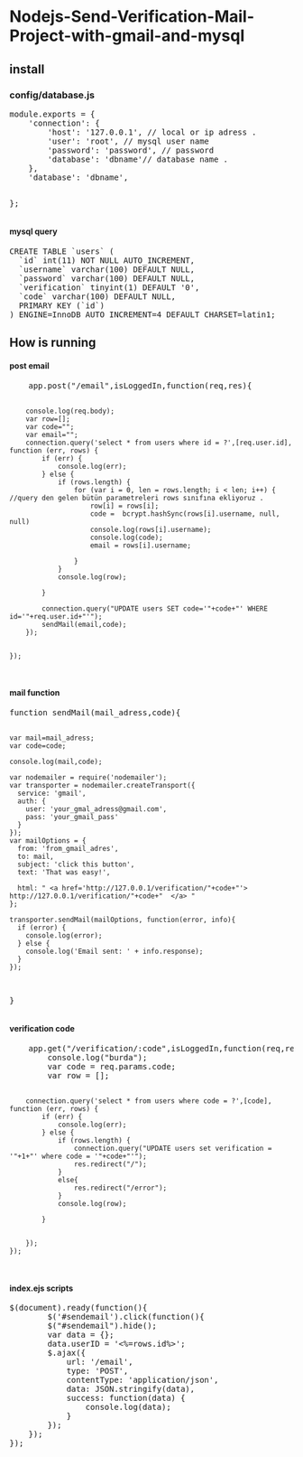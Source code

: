 # Nodejs-Send-Verification-Mail-Project-with-gmail-and-mysql
<h2>install</h2>

<h3>config/database.js</h3>
<pre>
module.exports = {
    'connection': {
        'host': '127.0.0.1', // local or ip adress .
        'user': 'root', // mysql user name
        'password': 'password', // password 
        'database': 'dbname'// database name .
    },
	'database': 'dbname',
    
};
</pre>
<h4>mysql query </h4>
<pre>
CREATE TABLE `users` (
  `id` int(11) NOT NULL AUTO_INCREMENT,
  `username` varchar(100) DEFAULT NULL,
  `password` varchar(100) DEFAULT NULL,
  `verification` tinyint(1) DEFAULT '0',
  `code` varchar(100) DEFAULT NULL,
  PRIMARY KEY (`id`)
) ENGINE=InnoDB AUTO_INCREMENT=4 DEFAULT CHARSET=latin1;
</pre>

<h2>How is running</h2>

<h4>post email </h4>
<pre>
    app.post("/email",isLoggedIn,function(req,res){

        console.log(req.body);
        var row=[];
        var code="";
        var email="";
        connection.query('select * from users where id = ?',[req.user.id], function (err, rows) {
            if (err) {
                console.log(err);
            } else {
                if (rows.length) {
                    for (var i = 0, len = rows.length; i < len; i++) {  //query den gelen bütün parametreleri rows sınıfına ekliyoruz .
                        row[i] = rows[i];
                        code =  bcrypt.hashSync(rows[i].username, null, null)
                        console.log(rows[i].username);
                        console.log(code);
                        email = rows[i].username;
                        
                    }  
                }
                console.log(row);
                
            }

            connection.query("UPDATE users SET code='"+code+"' WHERE id='"+req.user.id+"'");
            sendMail(email,code);
        });
        

    });
</pre>

<h4>mail function</h4>
<pre>
function sendMail(mail_adress,code){

    var mail=mail_adress;
    var code=code;

    console.log(mail,code);

    var nodemailer = require('nodemailer');
    var transporter = nodemailer.createTransport({
      service: 'gmail',
      auth: {
        user: 'your_gmal_adress@gmail.com',
        pass: 'your_gmail_pass'
      }
    });
    var mailOptions = {
      from: 'from_gmail_adres',
      to: mail,
      subject: 'click this button',
      text: 'That was easy!',

      html: " <a href='http://127.0.0.1/verification/"+code+"'> http://127.0.0.1/verification/"+code+"  </a> "
    };

    transporter.sendMail(mailOptions, function(error, info){
      if (error) {
        console.log(error);
      } else {
        console.log('Email sent: ' + info.response);
      }
    });

}
</pre>
<h4>verification code </h4>
<pre>
    app.get("/verification/:code",isLoggedIn,function(req,res){
        console.log("burda");
        var code = req.params.code;
        var row = [];

        connection.query('select * from users where code = ?',[code], function (err, rows) {
            if (err) {
                console.log(err);
            } else {
                if (rows.length) {
                    connection.query("UPDATE users set verification = '"+1+"' where code = '"+code+"'");
                    res.redirect("/");
                }
                else{
                    res.redirect("/error");
                }
                console.log(row);
                
            }

           
        });
    });
</pre>
<h4>index.ejs scripts</h4>
<pre>
$(document).ready(function(){
        $('#sendemail').click(function(){
        $("#sendemail").hide();
        var data = {};
        data.userID = '<%=rows.id%>';
        $.ajax({
            url: '/email',
            type: 'POST',
            contentType: 'application/json',
            data: JSON.stringify(data),
            success: function(data) {
                console.log(data);
            }
        });
    });
});
</pre>
